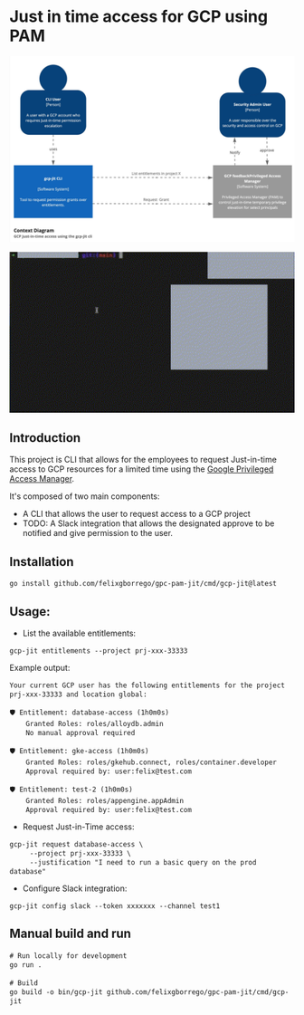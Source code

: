 # Just in time access for GCP using PAM

![Go](docs/imgs/c4-diagram-context.jpg)


<img src="docs/imgs/cli-show.gif" alt="cli" width="700px">

## Introduction

This project is CLI that allows for the employees to request Just-in-time access to GCP resources for a limited time using the
[Google Privileged Access Manager](https://cloud.google.com/iam/docs/pam-overview).

It's composed of two main components:

* A CLI that allows the user to request access to a GCP project
* TODO: A Slack integration that allows the designated approve to be notified and give permission to the user.

## Installation

```
go install github.com/felixgborrego/gpc-pam-jit/cmd/gcp-jit@latest
```

## Usage:

* List the available entitlements:
```shell
gcp-jit entitlements --project prj-xxx-33333
```
Example output:
```shell
Your current GCP user has the following entitlements for the project prj-xxx-33333 and location global:

🛡️ Entitlement: database-access (1h0m0s)
    Granted Roles: roles/alloydb.admin
    No manual approval required

🛡️ Entitlement: gke-access (1h0m0s)
    Granted Roles: roles/gkehub.connect, roles/container.developer
    Approval required by: user:felix@test.com

🛡️ Entitlement: test-2 (1h0m0s)
    Granted Roles: roles/appengine.appAdmin
    Approval required by: user:felix@test.com

````

* Request Just-in-Time access:
```shell
gcp-jit request database-access \
     --project prj-xxx-33333 \
     --justification "I need to run a basic query on the prod database"
````

* Configure Slack integration:
```shell
gcp-jit config slack --token xxxxxxx --channel test1
```

## Manual build and run

```
# Run locally for development
go run .

# Build
go build -o bin/gcp-jit github.com/felixgborrego/gpc-pam-jit/cmd/gcp-jit
```
